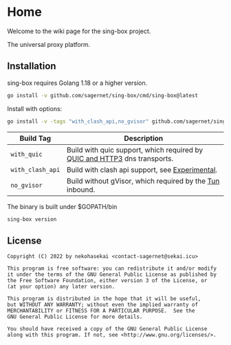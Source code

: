 # Home

Welcome to the wiki page for the sing-box project.

The universal proxy platform.

## Installation

sing-box requires Golang 1.18 or a higher version.

```bash
go install -v github.com/sagernet/sing-box/cmd/sing-box@latest
```

Install with options:

```bash
go install -v -tags "with_clash_api,no_gvisor" github.com/sagernet/sing-box/cmd/sing-box@latest
```

| Build Tag        | Description                                                                                             |
|------------------|---------------------------------------------------------------------------------------------------------|
| `with_quic`      | Build with quic support, which required by [QUIC and HTTP3](./configuration/dns/server) dns transports. |
| `with_clash_api` | Build with clash api support, see [Experimental](./configuration/experimental#clash-api-fields).        |
| `no_gvisor`      | Build without gVisor, which required by the [Tun](./configuration/inbound/tun) inbound.                 |

The binary is built under $GOPATH/bin

```bash
sing-box version
```

## License

```
Copyright (C) 2022 by nekohasekai <contact-sagernet@sekai.icu>

This program is free software: you can redistribute it and/or modify
it under the terms of the GNU General Public License as published by
the Free Software Foundation, either version 3 of the License, or
(at your option) any later version.

This program is distributed in the hope that it will be useful,
but WITHOUT ANY WARRANTY; without even the implied warranty of
MERCHANTABILITY or FITNESS FOR A PARTICULAR PURPOSE.  See the
GNU General Public License for more details.

You should have received a copy of the GNU General Public License
along with this program. If not, see <http://www.gnu.org/licenses/>.
```
